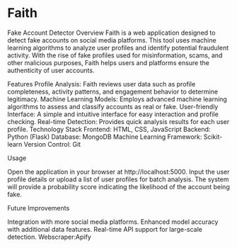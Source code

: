 # Faith
Fake Account Detector
Overview
Faith is a web application designed to detect fake accounts on social media platforms. This tool uses machine learning algorithms to analyze user profiles and identify potential fraudulent activity. With the rise of fake profiles used for misinformation, scams, and other malicious purposes, Faith helps users and platforms ensure the authenticity of user accounts.

Features
Profile Analysis: Faith reviews user data such as profile completeness, activity patterns, and engagement behavior to determine legitimacy.
Machine Learning Models: Employs advanced machine learning algorithms to assess and classify accounts as real or fake.
User-friendly Interface: A simple and intuitive interface for easy interaction and profile checking.
Real-time Detection: Provides quick analysis results for each user profile.
Technology Stack
Frontend: HTML, CSS, JavaScript
Backend: Python (Flask)
Database: MongoDB
Machine Learning Framework: Scikit-learn
Version Control: Git

Usage

Open the application in your browser at http://localhost:5000.
Input the user profile details or upload a list of user profiles for batch analysis.
The system will provide a probability score indicating the likelihood of the account being fake.

Future Improvements

Integration with more social media platforms.
Enhanced model accuracy with additional data features.
Real-time API support for large-scale detection.
Webscraper:Apify

